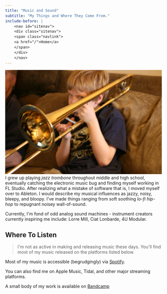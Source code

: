 ```yaml
---
title: "Music and Sound"
subtitle: "My Things and Where They Come From."
include-before: |
    <nav id="sitenav">
    <div class="sitenav">
    <span class="navlink">
    <a href="/">Home</a>
    </span>
    </div>
    </nav>
---
```




![Me playing the trombone](img/trombone.webp)
I grew up playing *jazz trombone* throughout middle and high school, eventually
catching the electronic music bug and finding myself working in FL Studio. After
realizing what a mistake of software that is, I moved myself over to Ableton. I
would describe my musical influences as jazzy, noisy, bleepy, and bloopy. I've made
things ranging from soft soothing _lo-fi hip-hop_ to repugnant noisey wall-of-sound.

Currently, I'm fond of odd analog sound machines - instrument creators currently inspiring
me include: Lorre Mill, Ciat Lonbarde, 4U Modular.


## Where To Listen

> I'm not as active in making and releasing music these days. You'll find most of my music released on the platforms listed below.

Most of my music is accessible (begrudgingly) via [Spotify](https://open.spotify.com/artist/2stp6XCHbjsyVmOYGyYBuz?si=i3yoQQjXTY-YWtr2vZ96Aw).

You can also find me on Apple Music, Tidal, and other major streaming platforms.

A small body of my work is available on [Bandcamp](https://zaneschaffer.bandcamp.com)
